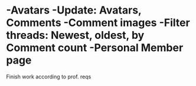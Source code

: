 -Avatars
-Update: Avatars, Comments
-Comment images
-Filter threads: Newest, oldest, by Comment count
-Personal Member page
=====================================================
Finish work according to prof. reqs